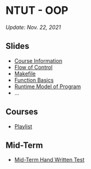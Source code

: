 # NTUT - OOP
*Update: Nov. 22, 2021*

## Slides
- [Course Information](https://www.slideshare.net/secret/yrwa4nudnq4UM7)
- [Flow of Control](https://www.slideshare.net/secret/vdFS0Ivv9pXKTs)
- [Makefile](https://www.slideshare.net/secret/4TB0Yt0LLpkRQz)
- [Function Basics](https://www.slideshare.net/secret/4Xk2fN2iJBbvb0)
- [Runtime Model of Program](https://www.slideshare.net/secret/zbsgQZzEFNoJiY)
- ...

## Courses
- [Playlist](https://www.youtube.com/playlist?list=PLATZXb7PTAqeGwUEdz_ro1U7To9d0r1vm)

## Mid-Term 
- [Mid-Term Hand Written Test](https://hackmd.io/h59Z6bp6S6WPA6tY_ActwQ)

